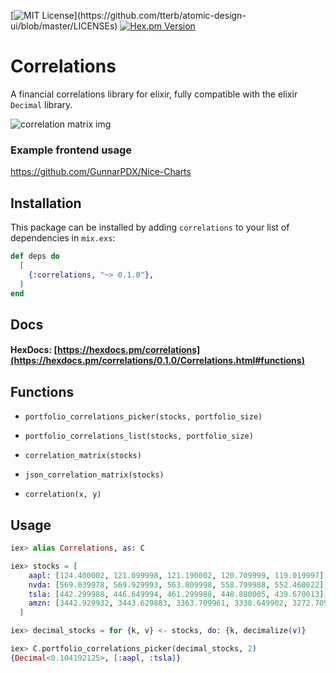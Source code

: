 [![MIT License](https://img.shields.io/apm/l/atomic-design-ui.svg?)](https://github.com/tterb/atomic-design-ui/blob/master/LICENSEs)
[![Hex.pm Version](http://img.shields.io/hexpm/v/correlations.svg?style=flat)](https://hex.pm/packages/correlations)

# Correlations

A financial correlations library for elixir, fully compatible with the elixir `Decimal` library.

![correlation matrix img](https://github.com/GunnarPDX/correlation-matrix-chart/blob/master/correlation-matrix.png?raw=true)

### Example frontend usage
https://github.com/GunnarPDX/Nice-Charts

## Installation

This package can be installed by adding `correlations` to your list of dependencies in `mix.exs`:

```elixir
def deps do
  [
    {:correlations, "~> 0.1.0"},
  ]
end
```

## Docs

#### HexDocs: [https://hexdocs.pm/correlations](https://hexdocs.pm/correlations/0.1.0/Correlations.html#functions)

## Functions

- `portfolio_correlations_picker(stocks, portfolio_size)`

- `portfolio_correlations_list(stocks, portfolio_size)`

- `correlation_matrix(stocks)`

- `json_correlation_matrix(stocks)`

- `correlation(x, y)`


## Usage
```elixir
iex> alias Correlations, as: C

iex> stocks = [
    aapl: [124.400002, 121.099998, 121.190002, 120.709999, 119.019997],
    nvda: [569.039978, 569.929993, 563.809998, 558.799988, 552.460022],
    tsla: [442.299988, 446.649994, 461.299988, 448.880005, 439.670013],
    amzn: [3442.929932, 3443.629883, 3363.709961, 3338.649902, 3272.709961]
  ]

iex> decimal_stocks = for {k, v} <- stocks, do: {k, decimalize(v)}

iex> C.portfolio_correlations_picker(decimal_stocks, 2)
{Decimal<0.104192125>, [:aapl, :tsla]}
```
